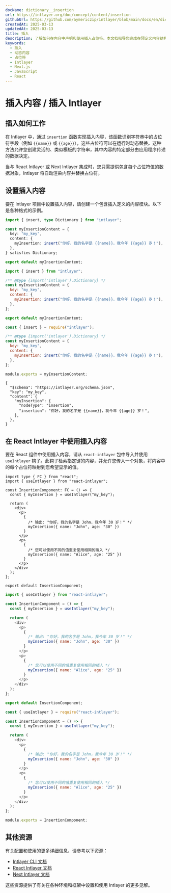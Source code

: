 ```yaml
---
docName: dictionary__insertion
url: https://intlayer.org/doc/concept/content/insertion
githubUrl: https://github.com/aymericzip/intlayer/blob/main/docs/en/dictionary/insertion.md
createdAt: 2025-03-13
updatedAt: 2025-03-13
title: 插入
description: 了解如何在内容中声明和使用插入占位符。本文档指导您完成在预定义内容结构中动态插入值的步骤。
keywords:
  - 插入
  - 动态内容
  - 占位符
  - Intlayer
  - Next.js
  - JavaScript
  - React
---
```


# 插入内容 / 插入 Intlayer

## 插入如何工作

在 Intlayer 中，通过 `insertion` 函数实现插入内容，该函数识别字符串中的占位符字段（例如 `{{name}}` 或 `{{age}}`），这些占位符可以在运行时动态替换。这种方法允许您创建灵活的、类似模板的字符串，其中内容的特定部分由应用程序传递的数据决定。

当与 React Intlayer 或 Next Intlayer 集成时，您只需提供包含每个占位符值的数据对象，Intlayer 将自动渲染内容并替换占位符。

## 设置插入内容

要在 Intlayer 项目中设置插入内容，请创建一个包含插入定义的内容模块。以下是各种格式的示例。

```typescript fileName="**/*.content.ts" contentDeclarationFormat="typescript"
import { insert, type Dictionary } from "intlayer";

const myInsertionContent = {
  key: "my_key",
  content: {
    myInsertion: insert("你好，我的名字是 {{name}}，我今年 {{age}} 岁！"),
  },
} satisfies Dictionary;

export default myInsertionContent;
```

```javascript fileName="**/*.content.mjs" contentDeclarationFormat="esm"
import { insert } from "intlayer";

/** @type {import('intlayer').Dictionary} */
const myInsertionContent = {
  key: "my_key",
  content: {
    myInsertion: insert("你好，我的名字是 {{name}}，我今年 {{age}} 岁！"),
  },
};

export default myInsertionContent;
```

```javascript fileName="**/*.content.cjs" contentDeclarationFormat="commonjs"
const { insert } = require("intlayer");

/** @type {import('intlayer').Dictionary} */
const myInsertionContent = {
  key: "my_key",
  content: {
    myInsertion: insert("你好，我的名字是 {{name}}，我今年 {{age}} 岁！"),
  },
};

module.exports = myInsertionContent;
```

```json5 fileName="**/*.content.json" contentDeclarationFormat="json"
{
  "$schema": "https://intlayer.org/schema.json",
  "key": "my_key",
  "content": {
    "myInsertion": {
      "nodeType": "insertion",
      "insertion": "你好，我的名字是 {{name}}，我今年 {{age}} 岁！",
    },
  },
}
```

## 在 React Intlayer 中使用插入内容

要在 React 组件中使用插入内容，请从 `react-intlayer` 包中导入并使用 `useIntlayer` 钩子。此钩子检索指定键的内容，并允许您传入一个对象，将内容中的每个占位符映射到您希望显示的值。

```tsx fileName="**/*.tsx" codeFormat="typescript"
import type { FC } from "react";
import { useIntlayer } from "react-intlayer";

const InsertionComponent: FC = () => {
  const { myInsertion } = useIntlayer("my_key");

  return (
    <div>
      <p>
        {
          /* 输出: "你好，我的名字是 John，我今年 30 岁！" */
          myInsertion({ name: "John", age: "30" })
        }
      </p>
      <p>
        {
          /* 您可以使用不同的值重复使用相同的插入 */
          myInsertion({ name: "Alice", age: "25" })
        }
      </p>
    </div>
  );
};

export default InsertionComponent;
```

```javascript fileName="**/*.mjx" codeFormat="esm"
import { useIntlayer } from "react-intlayer";

const InsertionComponent = () => {
  const { myInsertion } = useIntlayer("my_key");

  return (
    <div>
      <p>
        {
          /* 输出: "你好，我的名字是 John，我今年 30 岁！" */
          myInsertion({ name: "John", age: "30" })
        }
      </p>
      <p>
        {
          /* 您可以使用不同的值重复使用相同的插入 */
          myInsertion({ name: "Alice", age: "25" })
        }
      </p>
    </div>
  );
};

export default InsertionComponent;
```

```javascript fileName="**/*.cjs" codeFormat="commonjs"
const { useIntlayer } = require("react-intlayer");

const InsertionComponent = () => {
  const { myInsertion } = useIntlayer("my_key");

  return (
    <div>
      <p>
        {
          /* 输出: "你好，我的名字是 John，我今年 30 岁！" */
          myInsertion({ name: "John", age: "30" })
        }
      </p>
      <p>
        {
          /* 您可以使用不同的值重复使用相同的插入 */
          myInsertion({ name: "Alice", age: "25" })
        }
      </p>
    </div>
  );
};

module.exports = InsertionComponent;
```

## 其他资源

有关配置和使用的更多详细信息，请参考以下资源：

- [Intlayer CLI 文档](https://github.com/aymericzip/intlayer/blob/main/docs/zh/intlayer_cli.md)
- [React Intlayer 文档](https://github.com/aymericzip/intlayer/blob/main/docs/zh/intlayer_with_create_react_app.md)
- [Next Intlayer 文档](https://github.com/aymericzip/intlayer/blob/main/docs/zh/intlayer_with_nextjs_15.md)

这些资源提供了有关在各种环境和框架中设置和使用 Intlayer 的更多见解。
